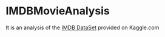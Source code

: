 # IMDBMovieAnalysis
It is an analysis of the [IMDB DataSet](https://www.kaggle.com/deepmatrix/imdb-5000-movie-dataset) provided on Kaggle.com 

